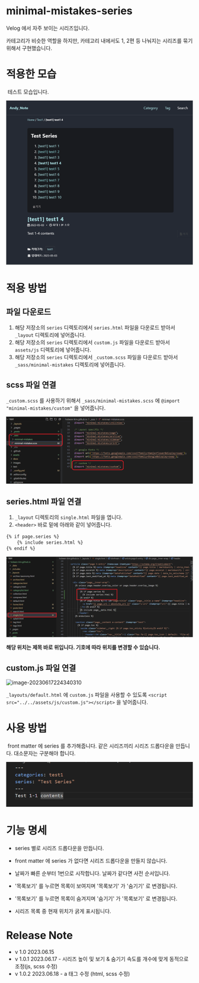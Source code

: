 # minimal-mistakes-series

Velog 에서 자주 보이는 시리즈입니다. 

카테고리가 비슷한 역할을 하지만, 카테고리 내에서도 1, 2편 등 나눠지는 시리즈를 묶기 위해서 구현했습니다.

# 적용한 모습

​	테스트 모습입니다.

![image-20230615231512604](images/image-20230615231512604.png)

# 적용 방법

## 파일 다운로드

1. 해당 저장소의 `series` 디렉토리에서 `series.html` 파일을 다운로드 받아서 `_layout` 디렉토리에 넣어줍니다.
2. 해당 저장소의 `series` 디렉토리에서 `custom.js` 파일을 다운로드 받아서 `assets/js` 디렉토리에 넣어줍니다.
3. 해당 저장소의 `series` 디렉토리에서 `_custom.scss` 파일을 다운로드 받아서 `_sass/minimal-mistakes` 디렉토리에 넣어줍니다.

## scss 파일 연결

`_custom.scss` 를 사용하기 위해서 `_sass/minimal-mistakes.scss` 에 `@import "minimal-mistakes/custom"` 을 넣어줍니다.

![image-20230615232711353](images/image-20230615232711353.png)

##  series.html 파일 연결

1. `_layout` 디렉토리의 `single.html` 파일을 엽니다.
2. `<header>` 바로 밑에 아래와 같이 넣어줍니다.

```
{% if page.series %}
	{% include series.html %}
{% endif %}
```

![image-20230615232957028](images/image-20230615232957028.png)

**해당 위치는 제목 바로 위입니다. 기호에 따라 위치를 변경할 수 있습니다.**

## custom.js 파일 연결

![image-20230617224340310](../../images/README/image-20230617224340310.png)

`_layouts/default.html` 에 `custom.js` 파일을 사용할 수 있도록 `<script src="../../assets/js/custom.js"></script>` 을 넣어줍니다.

# 사용 방법

​	front matter 에 series 를 추가해줍니다. 같은 시리즈끼리 시리즈 드롭다운을 만듭니다. 대소문자는 구분해야 합니다.

![image-20230615233414937](images/image-20230615233414937.png)

# 기능 명세

- series 별로 시리즈 드롭다운을 만듭니다.
- front matter 에 series 가 없다면 시리즈 드롭다운을 만들지 않습니다.
- 날짜가 빠른 순부터 1번으로 시작합니다. 날짜가 같다면 사전 순서입니다.

- '목록보기' 를 누르면 목록이 보여지며 '목록보기' 가 '숨기기' 로 변경됩니다.
- '목록보기' 를 누르면 목록이 숨겨지며 '숨기기' 가 '목록보기' 로 변경됩니다.

- 시리즈 목록 중 현재 위치가 굵게 표시됩니다.

# Release Note

- v 1.0 2023.06.15 
- v 1.0.1 2023.06.17 - 시리즈 높이 및 보기 & 숨기기 속도를 개수에 맞게 동적으로 조정(js, scss 수정)
- v 1.0.2 2023.06.18 - a 태그 수정 (html, scss 수정)

